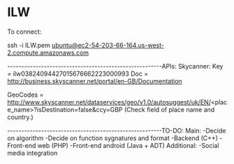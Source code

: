 ILW
===

To connect:

ssh -i ILW.pem ubuntu@ec2-54-203-66-164.us-west-2.compute.amazonaws.com

-------------------------------------------------------APIs:
Skycanner:
Key = ilw03824094427015676662223000993
Doc = http://business.skyscanner.net/portal/en-GB/Documentation

GeoCodes = http://www.skyscanner.net/dataservices/geo/v1.0/autosuggest/uk/EN/<place_name>?isDestination=false&ccy=GBP
(Check field of place name and country.)

-------------------------------------------------------TO-DO:
Main:
-Decide on algorithm
-Decide on function sygnatures and format
-Backend (C++)
-Front-end web (PHP)
-Front-end android (Java + ADT)
Additional:
-Social media integration
